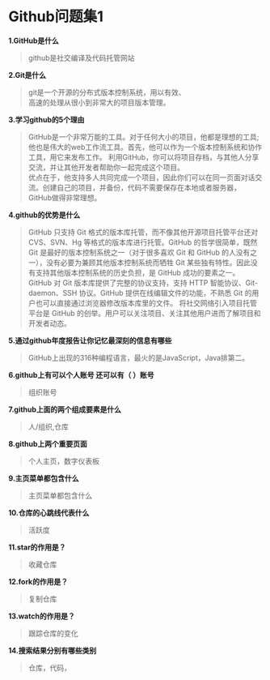 # Github问题集1  
**1.GitHub是什么**
  >github是社交编译及代码托管网站
 
**2.Git是什么**
  >git是一个开源的分布式版本控制系统，用以有效、  
  高速的处理从很小到非常大的项目版本管理。
  
**3.学习github的5个理由**
  >GitHub是一个非常万能的工具。对于任何大小的项目，他都是理想的工具;    
  他也是伟大的web工作流工具。首先，他可以作为一个版本控制系统和协作工具，用它来发布工作。
  利用GitHub，你可以将项目存档，与其他人分享交流，并让其他开发者帮助你一起完成这个项目。  
  优点在于，他支持多人共同完成一个项目，因此你们可以在同一页面对话交流。创建自己的项目，并备份，代码不需要保存在本地或者服务器，GitHub做得非常理想。
  
**4.github的优势是什么**
  >GitHub 只支持 Git 格式的版本库托管，而不像其他开源项目托管平台还对CVS、SVN、Hg 等格式的版本库进行托管。GitHub 的哲学很简单，既然 Git 是最好的版本控制系统之一（对于很多喜欢 Git 和 GitHub 的人没有之一），没有必要为兼顾其他版本控制系统而牺牲 Git 某些独有特性。因此没有支持其他版本控制系统的历史负担，是 GitHub 成功的要素之一。
GitHub 对 Git 版本库提供了完整的协议支持，支持 HTTP 智能协议、Git-daemon、SSH 协议。GitHub 提供在线编辑文件的功能，不熟悉 Git 的用户也可以直接通过浏览器修改版本库里的文件。
将社交网络引入项目托管平台是 GitHub 的创举。用户可以关注项目、关注其他用户进而了解项目和开发者动态。

**5.通过github年度报告让你记忆最深刻的信息有哪些**
>GitHub上出现的316种编程语言，最火的是JavaScript，Java排第二。

**6.github上有可以个人账号 还可以有（ ）账号**
>组织账号

**7.github上面的两个组成要素是什么**
>人/组织,仓库

**8.github上两个重要页面**
>个人主页，数字仪表板

**9.主页菜单都包含什么**
>主页菜单都包含什么

**10.仓库的心跳线代表什么**
>活跃度

**11.star的作用是？**
>收藏仓库

**12.fork的作用是？**
>复制仓库

**13.watch的作用是？**
>跟踪仓库的变化

**14.搜索结果分别有哪些类别**
>仓库，代码，
